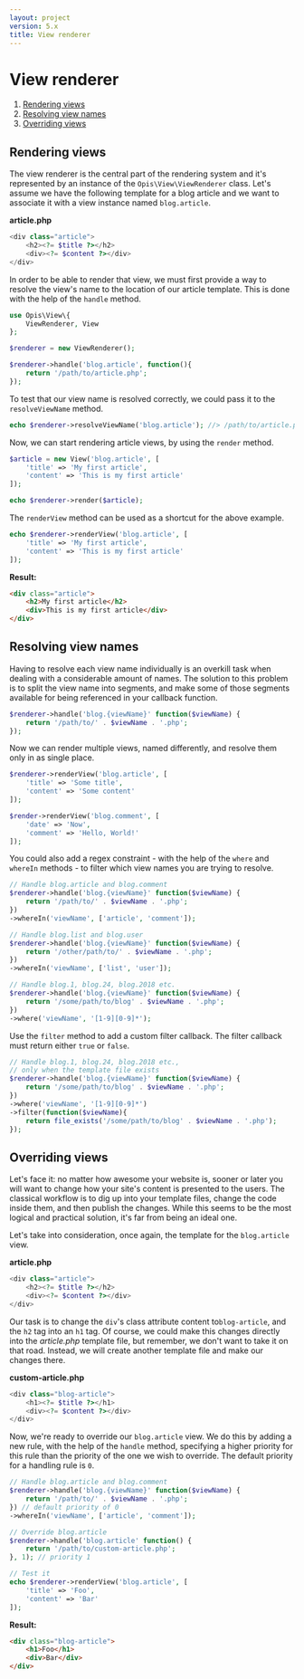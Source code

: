 ```yaml
---
layout: project
version: 5.x
title: View renderer
---
```

# View renderer

1. [Rendering views](#rendering-views)
2. [Resolving view names](#resolving-view-names)
3. [Overriding views](#overriding-views)

## Rendering views

The view renderer is the central part of the rendering system and it's
represented by an instance of the `Opis\View\ViewRenderer` class. 
Let's assume we have the following template for a blog article and we want
to associate it with a view instance named `blog.article`.

**article.php**

```php
<div class="article">
    <h2><?= $title ?></h2>
    <div><?= $content ?></div>
</div>
```

In order to be able to render that view, we must first provide a way to resolve the view's name to the location
of our article template. This is done with the help of the `handle` method.

```php
use Opis\View\{
    ViewRenderer, View
};

$renderer = new ViewRenderer();

$renderer->handle('blog.article', function(){
    return '/path/to/article.php';
});
```

To test that our view name is resolved correctly, we could pass it to the
`resolveViewName` method.

```php
echo $renderer->resolveViewName('blog.article'); //> /path/to/article.php
```

Now, we can start rendering article views, by using the `render` method.

```php
$article = new View('blog.article', [
    'title' => 'My first article',
    'content' => 'This is my first article'
]);

echo $renderer->render($article);
```

The `renderView` method can be used as a shortcut for the above example.

```php
echo $renderer->renderView('blog.article', [
    'title' => 'My first article',
    'content' => 'This is my first article'
]);
```

**Result:**

```html
<div class="article">
    <h2>My first article</h2>
    <div>This is my first article</div>
</div>
```

## Resolving view names

Having to resolve each view name individually is an overkill task when
dealing with a considerable amount of names. The solution to this
problem is to split the view name into segments, and make some of those
segments available for being referenced in your callback function.

```php
$renderer->handle('blog.{viewName}' function($viewName) {
    return '/path/to/' . $viewName . '.php';
});
``` 

Now we can render multiple views, named differently, and resolve them only in as single place.

```php
$renderer->renderView('blog.article', [
    'title' => 'Some title',
    'content' => 'Some content'
]);

$render->renderView('blog.comment', [
    'date' => 'Now',
    'comment' => 'Hello, World!'
]);
```

You could also add a regex constraint - with the help of the `where` and `whereIn` methods - 
to filter which view names you are trying to resolve.

```php
// Handle blog.article and blog.comment
$renderer->handle('blog.{viewName}' function($viewName) {
    return '/path/to/' . $viewName . '.php';
})
->whereIn('viewName', ['article', 'comment']);

// Handle blog.list and blog.user
$renderer->handle('blog.{viewName}' function($viewName) {
    return '/other/path/to/' . $viewName . '.php';
})
->whereIn('viewName', ['list', 'user']);

// Handle blog.1, blog.24, blog.2018 etc.
$renderer->handle('blog.{viewName}' function($viewName) {
    return '/some/path/to/blog' . $viewName . '.php';
})
->where('viewName', '[1-9][0-9]*');
```

Use the `filter` method to add a custom filter callback.
The filter callback must return either `true` or `false`.

```php
// Handle blog.1, blog.24, blog.2018 etc., 
// only when the template file exists
$renderer->handle('blog.{viewName}' function($viewName) {
    return '/some/path/to/blog' . $viewName . '.php';
})
->where('viewName', '[1-9][0-9]*')
->filter(function($viewName){
    return file_exists('/some/path/to/blog' . $viewName . '.php');
});
```

## Overriding views

Let's face it: no matter how awesome your website is, sooner or later you will want to
change how your site's content is presented to the users.
The classical workflow is to dig up into your template files, change the code inside them, 
and then publish the changes. 
While this seems to be the most logical and practical solution, it's far from being an ideal one.

Let's take into consideration, once again, the template for the `blog.article` view.

**article.php**

```php
<div class="article">
    <h2><?= $title ?></h2>
    <div><?= $content ?></div>
</div>
```

Our task is to change the `div`'s class attribute content to`blog-article`, and the
`h2` tag into an `h1` tag. Of course, we could make this changes directly into the *article.php*
template file, but remember, we don't want to take it on that road. Instead, we will create another
template file and make our changes there.

**custom-article.php**

```php
<div class="blog-article">
    <h1><?= $title ?></h1>
    <div><?= $content ?></div>
</div>
```

Now, we're ready to override our `blog.article` view. We do this
by adding a new rule, with the help of the `handle` method, 
specifying a higher priority for this rule than the priority of the one we wish to
override. The default priority for a handling rule is `0`.

```php
// Handle blog.article and blog.comment
$renderer->handle('blog.{viewName}' function($viewName) {
    return '/path/to/' . $viewName . '.php';
}) // default priority of 0
->whereIn('viewName', ['article', 'comment']);

// Override blog.article
$renderer->handle('blog.article' function() {
    return '/path/to/custom-article.php';
}, 1); // priority 1

// Test it
echo $renderer->renderView('blog.article', [
    'title' => 'Foo',
    'content' => 'Bar'
]);
```

**Result:**

```html
<div class="blog-article">
    <h1>Foo</h1>
    <div>Bar</div>
</div>
```
